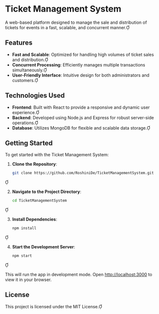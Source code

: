 # Ticket Management System

A web-based platform designed to manage the sale and distribution of tickets for events in a fast, scalable, and concurrent manner.

## Features

- **Fast and Scalable**: Optimized for handling high volumes of ticket sales and distribution.
- **Concurrent Processing**: Efficiently manages multiple transactions simultaneously.
- **User-Friendly Interface**: Intuitive design for both administrators and customers.

## Technologies Used

- **Frontend**: Built with React to provide a responsive and dynamic user experience.
- **Backend**: Developed using Node.js and Express for robust server-side operations.
- **Database**: Utilizes MongoDB for flexible and scalable data storage.

## Getting Started

To get started with the Ticket Management System:

1. **Clone the Repository**:

   ```bash
   git clone https://github.com/RoshiniDe/TicketManagementSystem.git
   ```


2. **Navigate to the Project Directory**:

   ```bash
   cd TicketManagementSystem
   ```


3. **Install Dependencies**:

   ```bash
   npm install
   ```


4. **Start the Development Server**:

   ```bash
   npm start
   ```


   This will run the app in development mode. Open [http://localhost:3000](http://localhost:3000) to view it in your browser.

## License

This project is licensed under the MIT License. 
